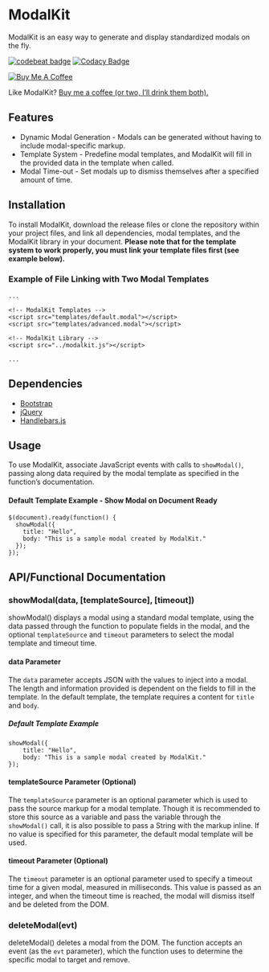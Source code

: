 # ModalKit
ModalKit is an easy way to generate and display standardized modals on the fly.

[![codebeat badge](https://codebeat.co/badges/e15f40b3-ab65-45cf-91ce-e77a0b2bc909)](https://codebeat.co/projects/github-com-darkroastcreative-modalkit-master) [![Codacy Badge](https://api.codacy.com/project/badge/Grade/372addf7f08a4cb1b05cb50fdc153ce7)](https://www.codacy.com/app/david_46/ModalKit?utm_source=github.com&amp;utm_medium=referral&amp;utm_content=darkroastcreative/ModalKit&amp;utm_campaign=Badge_Grade)

[![Buy Me A Coffee](http://darkroastcreative.co/wp-content/uploads/2017/09/DRC_Buy-Me-A-Coffee_Button.png)](https://ko-fi.com/A1263BPJ)

Like ModalKit? [Buy me a coffee (or two, I’ll drink them both).](https://ko-fi.com/A1263BPJ)

## Features
* Dynamic Modal Generation - Modals can be generated without having to include modal-specific markup.
* Template System - Predefine modal templates, and ModalKit will fill in the provided data in the template when called.
* Modal Time-out - Set modals up to dismiss themselves after a specified amount of time.

## Installation
To install ModalKit, download the release files or clone the repository within your project files, and link all dependencies, modal templates, and the ModalKit library in your document. **Please note that for the template system to work properly, you must link your template files first (see example below).**
### Example of File Linking with Two Modal Templates
```
...

<!-- ModalKit Templates -->
<script src="templates/default.modal"></script>
<script src="templates/advanced.modal"></script>

<!-- ModalKit Library -->
<script src="../modalkit.js"></script>

...
```

## Dependencies
* [Bootstrap](http://getbootstrap.com/)
* [jQuery](https://jquery.com/)
* [Handlebars.js](http://handlebarsjs.com/)

## Usage
To use ModalKit, associate JavaScript events with calls to `showModal()`, passing along data required by the modal template as specified in the function’s documentation.

#### Default Template Example - Show Modal on Document Ready
```
$(document).ready(function() {
  showModal({
    title: "Hello",
    body: "This is a sample modal created by ModalKit."
  });
});
```

## API/Functional Documentation
### showModal(data, [templateSource], [timeout])
showModal() displays a modal using a standard modal template, using the data passed through the function to populate fields in the modal, and the optional `templateSource` and `timeout` parameters to select the modal template and timeout time.

#### data Parameter
The `data` parameter accepts JSON with the values to inject into a modal. The length and information provided is dependent on the fields to fill in the template. In the default template, the template requires a content for `title` and `body`.
##### Default Template Example
```
showModal({
	title: "Hello",
	body: "This is a sample modal created by ModalKit."
});
```

#### templateSource Parameter (Optional)
The `templateSource` parameter is an optional parameter which is used to pass the source markup for a modal template. Though it is recommended to store this source as a variable and pass the variable through the `showModal()` call, it is also possible to pass a String with the markup inline. If no value is specified for this parameter, the default modal template will be used.

#### timeout Parameter (Optional)
The `timeout` parameter is an optional parameter used to specify a timeout time for a given modal, measured in milliseconds. This value is passed as an integer, and when the timeout time is reached, the modal will dismiss itself and be deleted from the DOM.

### deleteModal(evt)
deleteModal() deletes a modal from the DOM. The function accepts an event (as the `evt` parameter), which the function uses to determine the specific modal to target and remove.
